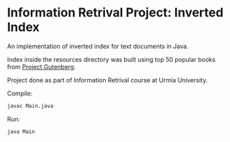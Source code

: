 # Information Retrival Project: Inverted Index

An implementation of inverted index for text documents in Java.

Index inside the resources directory was built using top 50 popular books from [Project Gutenberg](https://www.gutenberg.org/ebooks/search/?sort_order=downloads).

Project done as part of Information Retrival course at Urmia University.

Compile:
```bash
javac Main.java
```

Run:
```bash
java Main
```
